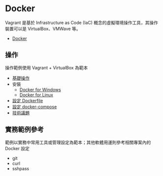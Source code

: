 # Docker

Vagrant 是基於 Infrastructure as Code (IaC) 概念的虛擬環境操作工具，其操作裝置可以是 VirtualBox、VMWave 等。

+ [Docker](https://www.docker.com/)

## 操作

操作範例使用 Vagrant + VirtualBox 為範本

+ [基礎操作](./docs/operate.md)
+ 安裝
    - [Docker for Windows](./docs/docker-for-windows.md)
    - [Docker for Linux](./docs/docker-for-windows.md)
+ [設定 Dockerfile](./docs/configure-dockerfile.md)
+ [設定 docker-compose](./docs/configure-dockerfile.md)
+ [技術議題](./docs/issue.md)

## 實務範例參考

範例以實務中常用工具或管理設定為範本；其他軟體用運則參考相關專案內的 Docker 設定

+ git
+ curl
+ sshpass

